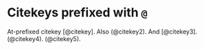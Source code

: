 # Citekeys prefixed with `@`

At-prefixed citekey [@citekey]. Also (@citekey2). And [@citekey3]. (@citekey4). (@citekey5).
